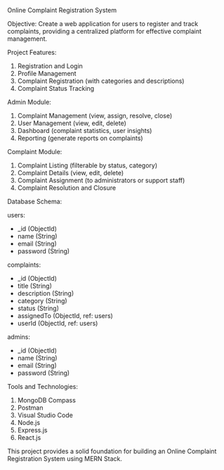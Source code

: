  Online Complaint Registration System

Objective:
Create a web application for users to register and track complaints, providing a centralized platform for effective complaint management.

Project Features:
1. Registration and Login
2. Profile Management
3. Complaint Registration (with categories and descriptions)
4. Complaint Status Tracking
   
Admin Module:

1. Complaint Management (view, assign, resolve, close)
2. User Management (view, edit, delete)
3. Dashboard (complaint statistics, user insights)
4. Reporting (generate reports on complaints)

Complaint Module:

1. Complaint Listing (filterable by status, category)
2. Complaint Details (view, edit, delete)
3. Complaint Assignment (to administrators or support staff)
4. Complaint Resolution and Closure

Database Schema:

users:
  - _id (ObjectId)
  - name (String)
  - email (String)
  - password (String)

complaints:
  - _id (ObjectId)
  - title (String)
  - description (String)
  - category (String)
  - status (String)
  - assignedTo (ObjectId, ref: users)
  - userId (ObjectId, ref: users)

admins:
  - _id (ObjectId)
  - name (String)
  - email (String)
  - password (String)
    
Tools and Technologies:

1. MongoDB Compass
2. Postman
3. Visual Studio Code
4. Node.js
5. Express.js
6. React.js
   
This project  provides a solid foundation for building an Online Complaint Registration System using MERN Stack.
